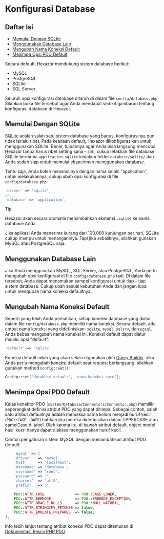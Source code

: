 # Konfigurasi Database


## Daftar Isi

-   [Memulai Dengan SQLite](#memulai-dengan-sqlite)
-   [Menggunakan Database Lain](#menggunakan-database-lain)
-   [Mengubah Nama Koneksi Default](#mengubah-nama-koneksi-default)
-   [Menimpa Opsi PDO Default](#menimpa-opsi-pdo-default)

Secara default, Hexazor mendukung sistem database berikut:

-   MySQL
-   PostgreSQL
-   SQLite
-   SQL Server

Seluruh opsi konfigurasi database ditaruh di dalam file `config/database.php`. Silahkan buka file tersebut agar Anda mendapat sedikit gambaran tentang konfigurasi database di Hexazor.


## Memulai Dengan SQLite

[SQLite](http://sqlite.org) adalah salah satu sistem database yang bagus, konfigurasinya pun tidak terlalu ribet. Pada keadaan default, Hexazor dikonfigurasikan untuk menggunakan SQLite. Benar, tujuannya agar Anda bisa langsung mencoba Hexazor tanpa harus ribet setting sana - sini, cukup letakkan file database SQLite bernama `application.sqlite` kedalam folder `database/sqlite/` dan Anda sudah siap untuk memulai eksperimen menggunakan database.

Tentu saja, Anda boleh menamainya dengan nama selain "application", untuk melakukannya, cukup ubah opsi konfigurasi di file `config/database.php`:

```php
'driver' => 'sqlite',
//...
'database' => 'application',
```

> [!TIP]
> Hexazor akan secara otomatis menambahkan ekstensi `.sqlite` ke nama database Anda.

Jika aplikasi Anda menerima kurang dari 100.000 kunjungan per hari, SQLite cukup mampu untuk menanganinya. Tapi jika sebaliknya, silahkan gunakan MySQL atau PostgreSQL saja.


## Menggunakan Database Lain

Jika Anda menggunakan MySQL, SQL Server, atau PostgreSQL, Anda perlu mengubah opsi konfigurasi di file `config/database.php` tadi. Di dalam file tersebut, Anda dapat menemukan sampel konfigurasi untuk tiap - tiap sistem database. Cukup ubah sesuai kebutuhan Anda dan jangan lupa untuk mengubah nama koneksi defaultnya.


## Mengubah Nama Koneksi Default

Seperti yang telah Anda perhatikan, setiap koneksi database yang diatur dalam file `config/database.php` memiliki nama koneksi. Secara default, ada empat nama koneksi yang didefinisikan: `sqlite`, `mysql`, `sqlsrv`, dan `pgsql`. Anda bebas mengubah nama koneksi ini. Koneksi default dapat diatur melalui opsi "default":

```php
'default' => 'sqlite',
```

Koneksi default inilah yang akan selalu digunakan oleh [Query Builder](/database/query-builder.md). Jika Anda perlu mengubah koneksi default saat request berlangsung, silahkan gunakan method `Config::set()`:

```php
Config::set('database.default', 'nama_koneksi_baru');
```

## Menimpa Opsi PDO Default

Kelas konektor PDO (`system/Database/Connectors/Connector.php`) memiliki seperangkat definisi atribut PDO yang dapat ditimpa. Sebagai contoh, salah satu atribut defaultnya adalah memaksa nama kolom menjadi huruf kecil (`PDO::CASE_LOWER`) bahkan jika mereka didefinisikan dalam UPPERCASE atau camelCase di tabel. Oleh karena itu, di bawah atribut default, object model hasil kueri hanya dapat diakses menggunakan huruf kecil.

Contoh pengaturan sistem MySQL dengan menambahkan atribut PDO default:

```php
	'mysql' => [
	'driver'   => 'mysql',
	'host'     => 'localhost',
	'database' => 'database',
	'username' => 'root',
	'password' => '',
	'charset'  => 'utf8',
	'prefix'   => '',

	PDO::ATTR_CASE              => PDO::CASE_LOWER,
	PDO::ATTR_ERRMODE           => PDO::ERRMODE_EXCEPTION,
	PDO::ATTR_ORACLE_NULLS      => PDO::NULL_NATURAL,
	PDO::ATTR_STRINGIFY_FETCHES => false,
	PDO::ATTR_EMULATE_PREPARES  => false,
],
```

Info lebih lanjut tentang atribut koneksi PDO dapat ditemukan di [Dokumentasi Resmi PHP PDO](http://php.net/manual/en/pdo.setattribute.php).
